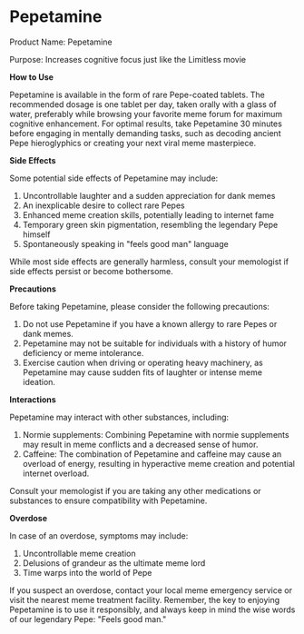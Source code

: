 # Pepetamine

Product Name: Pepetamine

Purpose: Increases cognitive focus just like the Limitless movie

**How to Use**

Pepetamine is available in the form of rare Pepe-coated tablets. The recommended dosage is one tablet per day, taken orally with a glass of water, preferably while browsing your favorite meme forum for maximum cognitive enhancement. For optimal results, take Pepetamine 30 minutes before engaging in mentally demanding tasks, such as decoding ancient Pepe hieroglyphics or creating your next viral meme masterpiece.

**Side Effects**

Some potential side effects of Pepetamine may include:

1. Uncontrollable laughter and a sudden appreciation for dank memes
2. An inexplicable desire to collect rare Pepes
3. Enhanced meme creation skills, potentially leading to internet fame
4. Temporary green skin pigmentation, resembling the legendary Pepe himself
5. Spontaneously speaking in "feels good man" language

While most side effects are generally harmless, consult your memologist if side effects persist or become bothersome.

**Precautions**

Before taking Pepetamine, please consider the following precautions:

1. Do not use Pepetamine if you have a known allergy to rare Pepes or dank memes.
2. Pepetamine may not be suitable for individuals with a history of humor deficiency or meme intolerance.
3. Exercise caution when driving or operating heavy machinery, as Pepetamine may cause sudden fits of laughter or intense meme ideation.

**Interactions**

Pepetamine may interact with other substances, including:

1. Normie supplements: Combining Pepetamine with normie supplements may result in meme conflicts and a decreased sense of humor.
2. Caffeine: The combination of Pepetamine and caffeine may cause an overload of energy, resulting in hyperactive meme creation and potential internet overload.

Consult your memologist if you are taking any other medications or substances to ensure compatibility with Pepetamine.

**Overdose**

In case of an overdose, symptoms may include:

1. Uncontrollable meme creation
2. Delusions of grandeur as the ultimate meme lord
3. Time warps into the world of Pepe

If you suspect an overdose, contact your local meme emergency service or visit the nearest meme treatment facility. Remember, the key to enjoying Pepetamine is to use it responsibly, and always keep in mind the wise words of our legendary Pepe: "Feels good man."